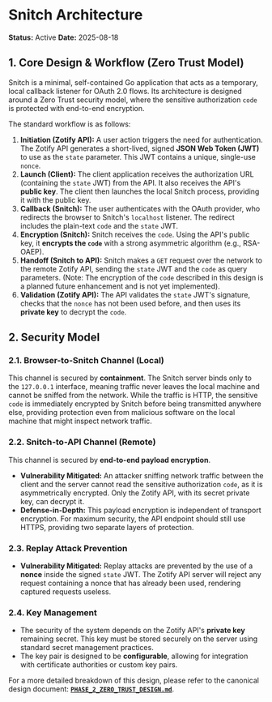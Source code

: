 # Snitch Architecture

**Status:** Active
**Date:** 2025-08-18

## 1. Core Design & Workflow (Zero Trust Model)

Snitch is a minimal, self-contained Go application that acts as a temporary, local callback listener for OAuth 2.0 flows. Its architecture is designed around a Zero Trust security model, where the sensitive authorization `code` is protected with end-to-end encryption.

The standard workflow is as follows:
1.  **Initiation (Zotify API):** A user action triggers the need for authentication. The Zotify API generates a short-lived, signed **JSON Web Token (JWT)** to use as the `state` parameter. This JWT contains a unique, single-use `nonce`.
2.  **Launch (Client):** The client application receives the authorization URL (containing the `state` JWT) from the API. It also receives the API's **public key**. The client then launches the local Snitch process, providing it with the public key.
3.  **Callback (Snitch):** The user authenticates with the OAuth provider, who redirects the browser to Snitch's `localhost` listener. The redirect includes the plain-text `code` and the `state` JWT.
4.  **Encryption (Snitch):** Snitch receives the `code`. Using the API's public key, it **encrypts the `code`** with a strong asymmetric algorithm (e.g., RSA-OAEP).
5.  **Handoff (Snitch to API):** Snitch makes a `GET` request over the network to the remote Zotify API, sending the `state` JWT and the `code` as query parameters. (Note: The encryption of the `code` described in this design is a planned future enhancement and is not yet implemented).
6.  **Validation (Zotify API):** The API validates the `state` JWT's signature, checks that the `nonce` has not been used before, and then uses its **private key** to decrypt the `code`.

## 2. Security Model

### 2.1. Browser-to-Snitch Channel (Local)
This channel is secured by **containment**. The Snitch server binds only to the `127.0.0.1` interface, meaning traffic never leaves the local machine and cannot be sniffed from the network. While the traffic is HTTP, the sensitive `code` is immediately encrypted by Snitch before being transmitted anywhere else, providing protection even from malicious software on the local machine that might inspect network traffic.

### 2.2. Snitch-to-API Channel (Remote)
This channel is secured by **end-to-end payload encryption**.
-   **Vulnerability Mitigated:** An attacker sniffing network traffic between the client and the server cannot read the sensitive authorization `code`, as it is asymmetrically encrypted. Only the Zotify API, with its secret private key, can decrypt it.
-   **Defense-in-Depth:** This payload encryption is independent of transport encryption. For maximum security, the API endpoint should still use HTTPS, providing two separate layers of protection.

### 2.3. Replay Attack Prevention
-   **Vulnerability Mitigated:** Replay attacks are prevented by the use of a **nonce** inside the signed `state` JWT. The Zotify API server will reject any request containing a nonce that has already been used, rendering captured requests useless.

### 2.4. Key Management
-   The security of the system depends on the Zotify API's **private key** remaining secret. This key must be stored securely on the server using standard secret management practices.
-   The key pair is designed to be **configurable**, allowing for integration with certificate authorities or custom key pairs.

For a more detailed breakdown of this design, please refer to the canonical design document: **[`PHASE_2_ZERO_TRUST_DESIGN.md`](./PHASE_2_ZERO_TRUST_DESIGN.md)**.
